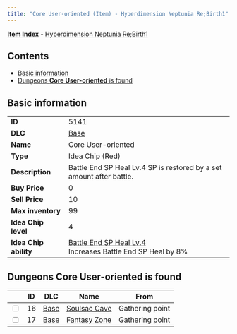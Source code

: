 ```yaml
---
title: "Core User-oriented (Item) - Hyperdimension Neptunia Re;Birth1"
---
```


[**Item Index**](/neptunia/rb1/item/index.html) - [Hyperdimension Neptunia Re;Birth1](/neptunia/rb1)

## Contents

- [Basic information](#basic-information)
- [Dungeons **Core User-oriented** is found](#dungeons-core-user-oriented-is-found)

## Basic information

|   |   |
| -- | -- |
| **ID** | 5141 |
| **DLC** | [Base](/neptunia/rb1/dlc/1-base.html) |
| **Name** | Core User-oriented |
| **Type** | Idea Chip (Red) |
| **Description** | Battle End SP Heal Lv.4 SP is restored by a set amount after battle. |
| **Buy Price** | 0 |
| **Sell Price** | 10 |
| **Max inventory** | 99 |
| **Idea Chip level** | 4 |
| **Idea Chip ability** | [Battle End SP Heal Lv.4](/neptunia/rb1/avatar/1-9640-battle-end-sp-heal-lv-4.html)<br />Increases Battle End SP Heal by 8% |


## Dungeons **Core User-oriented** is found

|    | ID | DLC | Name | From |
| -- | -- | --- | ---- | ---- |
| <input type="checkbox" id="rb1-dungeon-1-16" class="trackbox" /> | 16 | [Base](/neptunia/rb1/dlc/1-base.html) | [Soulsac Cave](/neptunia/rb1/dungeon/1-16-soulsac-cave.html) | Gathering point |
| <input type="checkbox" id="rb1-dungeon-1-17" class="trackbox" /> | 17 | [Base](/neptunia/rb1/dlc/1-base.html) | [Fantasy Zone](/neptunia/rb1/dungeon/1-17-fantasy-zone.html) | Gathering point |
